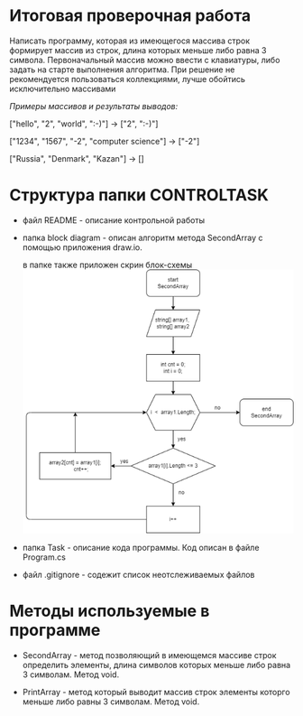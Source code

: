 # Итоговая проверочная работа

Написать программу, которая из имеющегося массива строк формирует массив из строк, длина которых меньше либо равна 3 символа. Первоначальный массив можно ввести с клавиатуры, либо задать на старте выполнения алгоритма. При решение не рекомендуется пользоваться коллекциями, лучше обойтись исключительно массивами

_Примеры массивов и результаты выводов:_

["hello", "2", "world", ":-)"] -> ["2", ":-)"]

["1234", "1567", "-2", "computer science"] -> ["-2"]

["Russia", "Denmark", "Kazan"] -> []

# Структура папки CONTROLTASK

* файл README - описание контрольной работы

* папка block diagram - описан алгоритм метода SecondArray с помощью приложения draw.io.

    в папке также приложен скрин блок-схемы
    ![](block%20diagram/sheme.png)

* папка Task - описание кода программы. Код описан в файле Program.cs

* файл .gitignore - содежит список неотслеживаемых файлов

# Методы используемые в программе

* SecondArray - метод позволяющий в имеющемся массиве строк определить элементы, длина символов которых меньше либо равна 3 символам. Метод void.

* PrintArray - метод который выводит массив строк элементы которго меньше либо равны 3 символам. Метод void.

